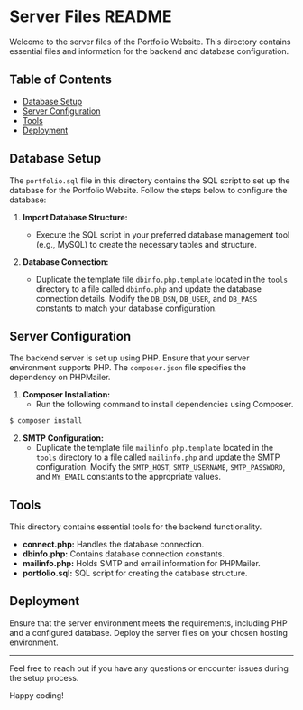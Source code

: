 # Server Files README

Welcome to the server files of the Portfolio Website. This directory contains essential files and information for the backend and database configuration.

## Table of Contents

- [Database Setup](#database-setup)
- [Server Configuration](#server-configuration)
- [Tools](#tools)
- [Deployment](#deployment)

## Database Setup

The `portfolio.sql` file in this directory contains the SQL script to set up the database for the Portfolio Website. Follow the steps below to configure the database:

1. **Import Database Structure:**
   - Execute the SQL script in your preferred database management tool (e.g., MySQL) to create the necessary tables and structure.

2. **Database Connection:**
   - Duplicate the template file `dbinfo.php.template` located in the `tools` directory to a file called `dbinfo.php` and update the database connection details. Modify the `DB_DSN`, `DB_USER`, and `DB_PASS` constants to match your database configuration.

## Server Configuration

The backend server is set up using PHP. Ensure that your server environment supports PHP. The `composer.json` file specifies the dependency on PHPMailer.

1. **Composer Installation:**
   - Run the following command to install dependencies using Composer.

```bash
$ composer install
```

2. **SMTP Configuration:**
   - Duplicate the template file `mailinfo.php.template` located in the `tools` directory to a file called `mailinfo.php` and update the SMTP configuration. Modify the `SMTP_HOST`, `SMTP_USERNAME`, `SMTP_PASSWORD`, and `MY_EMAIL` constants to the appropriate values.

## Tools

This directory contains essential tools for the backend functionality.

- **connect.php:** Handles the database connection.
- **dbinfo.php:** Contains database connection constants.
- **mailinfo.php:** Holds SMTP and email information for PHPMailer.
- **portfolio.sql:** SQL script for creating the database structure.

## Deployment

Ensure that the server environment meets the requirements, including PHP and a configured database. Deploy the server files on your chosen hosting environment.

---

Feel free to reach out if you have any questions or encounter issues during the setup process.

Happy coding!
